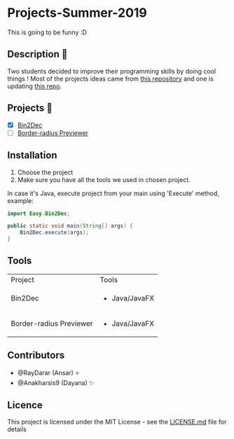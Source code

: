 # Projects-Summer-2019

This is going to be funny :D

## Description 🚀
Two students decided to improve their programming skills by doing cool things !
Most of the projects ideas came from [this repository](https://github.com/florinpop17/app-ideas) and one is updating [this repo](https://github.com/RayDarar/Labirint).

## Projects 📑
- [x] [Bin2Dec](src/Easy/Bin2Dec.java)
- [ ] [Border-radius Previewer](src/Easy/BRP.java)

## Installation
1) Choose the project
2) Make sure you have all the tools we used in chosen project.

In case it's Java, execute project from your main using 'Execute' method, example:
```Java
import Easy.Bin2Dec;

public static void main(String[] args) {
    Bin2Dec.execute(args);
}
```

## Tools
<table>
    <tr>
        <td>Project</td>
        <td>Tools</td>
    </tr>
    <tr>
        <td>Bin2Dec</td>
        <td>
            <ul>
                <li>Java/JavaFX</li>
            </ul>
        </td>
    </tr>
    <tr>
        <td>Border-radius Previewer</td>
        <td>
            <ul>
                <li>Java/JavaFX</li>
            </ul>
        </td>
    </tr>
</table>

## Contributors
- @RayDarar (Ansar) :star:
- @Anakharsis9 (Dayana) :sparkles:

## Licence
This project is licensed under the MIT License - see the [LICENSE.md](LICENSE.md) file for details
